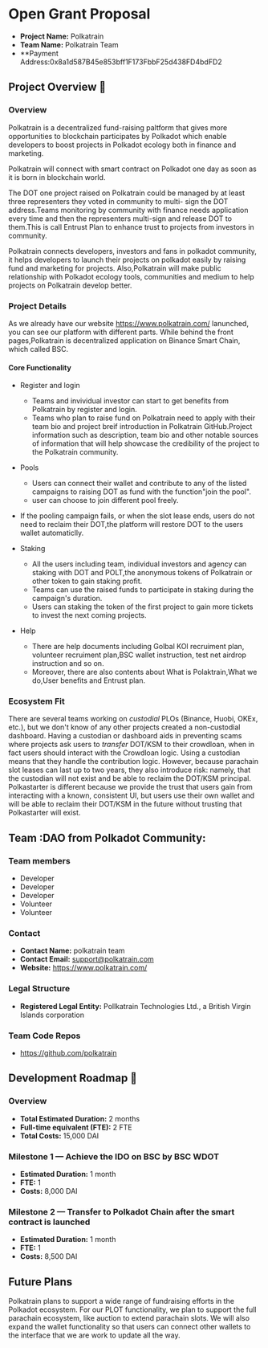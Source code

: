 # Open Grant Proposal

- **Project Name:** Polkatrain
- **Team Name:** Polkatrain Team
- **Payment Address:0x8a1d587B45e853bff1F173FbbF25d438FD4bdFD2

## Project Overview :page_facing_up:

### Overview

Polkatrain is a decentralized fund-raising paltform that gives more opportunities to blockchain participates by Polkadot which enable developers to boost projects in Polkadot ecology both in finance and marketing.

Polkatrain will connect with smart contract on Polkadot one day as soon as it is born in blockchain world.

The DOT one project raised on Polkatrain could be managed by at least three representers they voted in community to multi- sign the DOT address.Teams monitoring by community with finance needs application every time and then the representers multi-sign and release DOT to them.This is call Entrust Plan to enhance trust to projects from investors in community.


Polkatrain connects developers, investors and fans in polkadot community, it helps developers to launch their projects on polkadot easily by raising fund and marketing for projects. Also,Polkatrain will make public relationship with Polkadot ecology tools, communities and medium to help projects on Polkatrain develop better.


### Project Details

As we already have our website https://www.polkatrain.com/ lanunched, you can see our platform with different parts. While behind the front pages,Polkatrain is decentralized application on Binance Smart Chain, which called BSC.



#### Core Functionality

- Register and login
  - Teams and invividual investor can start to get benefits from Polkatrain by register and login.
  - Teams who plan to raise fund on Polkatrain need to apply with their team bio and project breif introduction in Polkatrain GitHub.Project information such as description, team bio and other notable sources of information that will help showcase the credibility of the project to the Polkatrain community.
- Pools
  - Users can connect their wallet and contribute to any of the listed campaigns to raising DOT as fund with the function"join the pool".
  - user can choose to join different pool freely.
- If the pooling campaign fails, or when the slot lease ends, users do not need to reclaim their DOT,the platform will restore DOT to the users wallet automaticlly.

- Staking
  - All the users including team, individual investors and agency can staking with DOT and POLT,the anonymous tokens of Polkatrain or other token to gain staking profit.
  - Teams can use the raised funds to participate in staking during the campaign's duration.
  - Users can staking  the token of the first project to gain more tickets to invest the next coming projects.
- Help
  - There are help documents including Golbal KOl recruiment plan, volunteer recruiment plan,BSC wallet instruction, test net airdrop instruction and so on.
  -  Moreover, there are also contents about What is Polaktrain,What we do,User benefits and Entrust plan.

### Ecosystem Fit

There are several teams working on _custodial_ PLOs (Binance, Huobi, OKEx, etc.), but we don't know
of any other projects created a non-custodial dashboard. Having a custodian or dashboard aids in
preventing scams where projects ask users to _transfer_ DOT/KSM to their crowdloan, when in fact
users should interact with the Crowdloan logic. Using a custodian means that they handle the
contribution logic. However, because parachain slot leases can last up to two years, they also
introduce risk: namely, that the custodian will not exist and be able to reclaim the DOT/KSM
principal. Polkastarter is different because we provide the trust that users gain from interacting
with a known, consistent UI, but users use their own wallet and will be able to reclaim their
DOT/KSM in the future without trusting that Polkastarter will exist.

## Team :DAO from Polkadot Community:

### Team members

- Developer
- Developer
- Developer
- Volunteer
- Volunteer

### Contact

- **Contact Name:** polkatrain team
- **Contact Email:** support@polkatrain.com
- **Website:** https://www.polkatrain.com/

### Legal Structure

- **Registered Legal Entity:** Pollkatrain Technologies Ltd., a British Virgin Islands corporation



### Team Code Repos

- https://github.com/polkatrain




## Development Roadmap :nut_and_bolt:

### Overview

- **Total Estimated Duration:** 2 months
- **Full-time equivalent (FTE):** 2 FTE
- **Total Costs:** 15,000 DAI

### Milestone 1 — Achieve the IDO on  BSC by BSC WDOT
- **Estimated Duration:** 1 month
- **FTE:** 1
- **Costs:** 8,000 DAI


### Milestone 2 — Transfer to Polkadot Chain after the smart contract is launched

- **Estimated Duration:** 1 month
- **FTE:** 1
- **Costs:** 8,500 DAI

## Future Plans

Polkatrain plans to support a wide range of fundraising efforts in the Polkadot ecosystem. For our
PLOT functionality, we plan to support the full parachain ecosystem, like auction to extend parachain slots. We will also expand the wallet
functionality so that users can connect other wallets to the
interface that we are work to update all the way.


